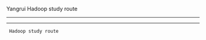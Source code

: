 Yangrui
     Hadoop study route
************************************************
************************************************
     Hadoop study route